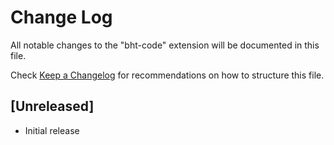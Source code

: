 # Change Log

All notable changes to the "bht-code" extension will be documented in this file.

Check [Keep a Changelog](http://keepachangelog.com/) for recommendations on how to structure this file.

## [Unreleased]

- Initial release